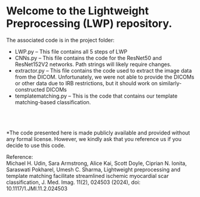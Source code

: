 <h1><b>Welcome to the Lightweight Preprocessing (LWP) repository.</b></h1>

The associated code is in the project folder:

* LWP.py – This file contains all 5 steps of LWP
* CNNs.py – This file contains the code for the ResNet50 and ResNet152V2 networks. Path strings will likely require changes.
* extractor.py – This file contains the code used to extract the image data from the DICOM. Unfortunately, we were not able to provide the DICOMs or other data due to IRB restrictions, but it should work on similarly-constructed DICOMs
* templatematching.py – This is the code that contains our template matching-based classification.

<br><br><br>
*The code presented here is made publicly available and provided without any formal license. However, we kindly ask that you reference us if you decide to use this code.

Reference:    
Michael H. Udin, Sara Armstrong, Alice Kai, Scott Doyle, Ciprian N. Ionita, Saraswati Pokharel, Umesh C. Sharma, Lightweight preprocessing and template matching facilitate streamlined ischemic myocardial scar classification, J. Med. Imag. 11(2), 024503 (2024), doi: 10.1117/1.JMI.11.2.024503
